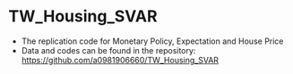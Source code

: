 # TW_Housing_SVAR

* The replication code for Monetary Policy, Expectation and House Price
* Data and codes can be found in the repository: https://github.com/a0981906660/TW_Housing_SVAR
